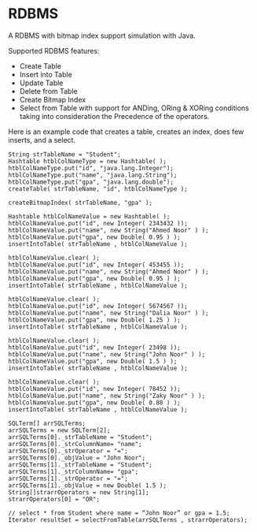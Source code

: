 # RDBMS
A RDBMS with bitmap index support simulation with Java.

Supported RDBMS features:
* Create Table
* Insert into Table
* Update Table
* Delete from Table
* Create Bitmap Index
* Select from Table with support for ANDing, ORing & XORing conditions taking into consideration the Precedence of the operators.

Here is an example code that creates a table, creates an index, does few inserts, and a select.
```
String strTableName = "Student";
Hashtable htblColNameType = new Hashtable( );
htblColNameType.put("id", "java.lang.Integer");
htblColNameType.put("name", "java.lang.String");
htblColNameType.put("gpa", "java.lang.double");
createTable( strTableName, "id", htblColNameType );

createBitmapIndex( strTableName, "gpa" );

Hashtable htblColNameValue = new Hashtable( );
htblColNameValue.put("id", new Integer( 2343432 ));
htblColNameValue.put("name", new String("Ahmed Noor" ) );
htblColNameValue.put("gpa", new Double( 0.95 ) );
insertIntoTable( strTableName , htblColNameValue );

htblColNameValue.clear( );
htblColNameValue.put("id", new Integer( 453455 ));
htblColNameValue.put("name", new String("Ahmed Noor" ) );
htblColNameValue.put("gpa", new Double( 0.95 ) );
insertIntoTable( strTableName , htblColNameValue );

htblColNameValue.clear( );
htblColNameValue.put("id", new Integer( 5674567 ));
htblColNameValue.put("name", new String("Dalia Noor" ) );
htblColNameValue.put("gpa", new Double( 1.25 ) );
insertIntoTable( strTableName , htblColNameValue );

htblColNameValue.clear( );
htblColNameValue.put("id", new Integer( 23498 ));
htblColNameValue.put("name", new String("John Noor" ) );
htblColNameValue.put("gpa", new Double( 1.5 ) );
insertIntoTable( strTableName , htblColNameValue );

htblColNameValue.clear( );
htblColNameValue.put("id", new Integer( 78452 ));
htblColNameValue.put("name", new String("Zaky Noor" ) );
htblColNameValue.put("gpa", new Double( 0.88 ) );
insertIntoTable( strTableName , htblColNameValue );

SQLTerm[] arrSQLTerms;
arrSQLTerms = new SQLTerm[2];
arrSQLTerms[0]._strTableName = "Student";
arrSQLTerms[0]._strColumnName= "name";
arrSQLTerms[0]._strOperator = "=";
arrSQLTerms[0]._objValue = "John Noor";
arrSQLTerms[1]._strTableName = "Student";
arrSQLTerms[1]._strColumnName= "gpa";
arrSQLTerms[1]._strOperator = "=";
arrSQLTerms[1]._objValue = new Double( 1.5 );
String[]strarrOperators = new String[1];
strarrOperators[0] = "OR";

// select * from Student where name = “John Noor” or gpa = 1.5;
Iterator resultSet = selectFromTable(arrSQLTerms , strarrOperators);
```

